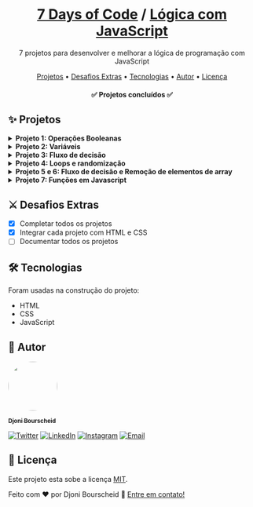 <h1 align="center">
  <a href="https://djonibourscheid.github.io/7DaysOfCode/">7 Days of Code</a>
  /
  <a href="https://djonibourscheid.github.io/7DaysOfCode/#LogicWithJS">Lógica com JavaScript</a>
</h1>
<p align="center">7 projetos para desenvolver e melhorar a lógica de programação com JavaScript</p>

<p align="center">
  <a href="#-projetos">Projetos</a> •
  <a href="#-desafios-extras">Desafios Extras</a> •
  <a href="#-tecnologias">Tecnologias</a> •
  <a href="#-autor">Autor</a> •
  <a href="#-licença">Licença</a>
</p>

<h4 align="center">
	✅ Projetos concluídos ✅
</h4>


## ✨ Projetos
<!-- Projeto 1 -->
<details>
  <summary><b>Projeto 1: Operações Booleanas</b></summary>

  Dado as seguintes variáveis:
  <pre lang="javascript">
const numeroUm = 1
const stringUm = '1'
const numeroTrinta = 30
const stringTrinta = '30'
const numeroDez = 10
const stringDez = '10'
</pre>

  Compare cada *numero* com sua devida *string* e retorne:
  - if (*numero* {== ou ===} *string*):
    - As variáveis *numero* e *string* tem o mesmo valor, mas tipos diferentes
    - As variáveis *numero* e *string* tem o mesmo valor e mesmo tipo
  - else:
    - As variáveis *numero* e *string* não tem o mesmo valor

  <h4>
    <a href="https://djonibourscheid.github.io/7DaysOfCode/LogicWithJS/exercise01/">
      <b>🥇 Resultado 🥇</b>
    </a>
  </h4>

  <hr></hr>
</details>

<!-- Projeto 2 -->
<details>
  <summary><b>Projeto 2: Variáveis</b></summary>

  Dado as seguintes perguntas:
  - Qual o seu nome?
  - Quantos anos você tem?
  - Qual linguagem de programação você está estudando?

  No final, o sistema vai exibir a mensagem:

  <b>"Olá <i>[nome]</i>, você tem <i>[idade]</i> anos e já está aprendendo <i>[linguagem]</i>!"</b>

  ### Desafio extra:
  Complemente o código para que, depois de exibir a mensagem anterior, o programa pergunte:
  <p>&nbsp;&nbsp;<b>"Você gosta de estudar <i>[linguagem]</i>?"</b></p>

  Dependendo da resposta, ele deve mostrar uma das seguintes mensagens:
  - Muito bom! Continue estudando e você terá muito sucesso.
  - Ahh que pena... Já tentou aprender outras linguagens?

  <h4>
    <a href="https://djonibourscheid.github.io/7DaysOfCode/LogicWithJS/exercise02/">
      <b>🥇 Resultado 🥇</b>
    </a>
  </h4>

  <hr></hr>
</details>

<!-- Projeto 3 -->
<details>
  <summary><b>Projeto 3: Fluxo de decisão</b></summary>

  Perguntar ao usuário:
  1. Se quer seguir para área de Front-End ou seguir para a área de Back-End.
  2. Caso esteja na área de Front-End, se quer aprender React ou aprender Vue. Caso esteja na área de Back-End, poderá aprender C# ou aprender Java.
  3. Depois, independente das escolhas anteriores, o usuário poderá escolher entre seguir se especializando na área escolhida ou seguir se desenvolvendo para se tornar Fullstack. Você deve exibir na tela uma mensagem específica para   cada escolha.
  4. Por fim, pergunte quais são as tecnologias nas quais a pessoa gostaria de se especializar ou de conhecer. Aqui, a pessoa pode responder N tecnologias, uma de cada vez.

  ### Extra:
  - Complementei o código para que, depois que o usuário adicionar uma nova linguagem na área Fullstack, ela seja salva no LocalStorage.

  <h4>
    <a href="https://djonibourscheid.github.io/7DaysOfCode/LogicWithJS/exercise03/">
      <b>🥇 Resultado 🥇</b>
    </a>
  </h4>

  <hr>
  </hr>
</details>

<!-- Projeto 4 -->
<details>
  <summary><b>Projeto 4: Loops e randomização</b></summary>

  Você deve criar um programa que comece com um valor randômico entre 0 a 10 para o número que você vai adivinhar (7, por exemplo).
  Em seguida, o programa vai perguntar para você qual o valor que você deseja chutar e, caso você acerte, ele irá te parabenizar. Caso erre, ele vai te dar mais 2 tentativas.
  No fim, caso você não acerte nenhuma vez, ele vai imprimir qual era o número inicial.

  ### Extra:
  Complementei o código com:
  - Usuário pode selecionar o número mínimo, máximo e o tanto de chances que ele quer. Caso nada informado, é definido 0, 10 e 3 por padrão.
  - Validação para não ditar o mesmo número, número fora do intervalo definido...
  - Representação visual dos números já falados.
  - Responsividade

  <h4>
    <a href="https://djonibourscheid.github.io/7DaysOfCode/LogicWithJS/exercise04/">
      <b>🥇 Resultado 🥇</b>
    </a>
  </h4>

  <hr>
  </hr>
</details>

<!-- Projeto 5 e 6 -->
<details>
  <summary><b>Projeto 5 e 6: Fluxo de decisão e Remoção de elementos de array</b></summary>

  **Dia 5:**
	Faça uma lista de compras, para isto:
  1. O programa deve perguntar qual comida você deseja inserir, e você digitará o nome dela, como por exemplo batata.
  2. Depois, ele deverá perguntar em qual categoria essa comida se encaixa, com algumas opções já pré-definidas, como frutas, laticínios, congelados, doces... Assim, você poderá separar tudo no seu devido grupo.

  **Dia 6:**
  Opção de deletar a comida na lista
  
  ### Extra:
  - Complementei o código para que, depois que o usuário adicionar, ela seja salva no LocalStorage
  - Deletar comida do LocalStorage também
  - Responsividade

  <h4>
    <a href="https://djonibourscheid.github.io/7DaysOfCode/LogicWithJS/exercise05/">
      <b>🥇 Resultado 🥇</b>
    </a>
  </h4>

  <hr>
  </hr>
</details>

<!-- Projeto 7 -->
<details>
  <summary><b>Projeto 7: Funções em Javascript</b></summary>

  Você deverá criar uma calculadora sendo que, cada operação *(+ - x /)* terá sua própria função, e dentro dela seja calculado e retorne o valor final.
  
  ### Extra:
  - Interface amigável para o usuário
  - Responsividade

  <h4>
    <a href="https://djonibourscheid.github.io/7DaysOfCode/LogicWithJS/exercise07/">
      <b>🥇 Resultado 🥇</b>
    </a>
  </h4>

  <hr>
  </hr>
</details>

## ⚔ Desafios Extras
- [x] Completar todos os projetos
- [x] Integrar cada projeto com HTML e CSS
- [ ] Documentar todos os projetos

## 🛠 Tecnologias
Foram usadas na construção do projeto:
- HTML
- CSS
- JavaScript

## 👋 Autor
<a href="https://github.com/djonibourscheid">
  <img style="border-radius: 50%" src="https://avatars.githubusercontent.com/u/62856037?v=4" width="100px">

  <sub><b>Djoni Bourscheid</b></sub>
</a>

[![Twitter](https://img.shields.io/badge/Twitter-informational?style=for-the-badge&logo=twitter&logoColor=white)](https://twitter.com/djonibourscheid)
[![LinkedIn](https://img.shields.io/badge/Linkedin-0A66C2?style=for-the-badge&logo=linkedin&logoColor=white)](https://www.linkedin.com/in/djonibourscheid/)
[![Instagram](https://img.shields.io/badge/Instagram-E4405F?style=for-the-badge&logo=instagram&logoColor=white)](https://www.instagram.com/djonibourscheid/)
[![Email](https://img.shields.io/badge/Gmail-D14836?style=for-the-badge&logo=gmail&logoColor=white)](mailto:djonibourscheid@gmail.com)


## 📝 Licença
Este projeto esta sobe a licença [MIT](../LICENSE).

Feito com ❤️ por Djoni Bourscheid 👋 [Entre em contato!](https://www.linkedin.com/in/djonibourscheid/)
